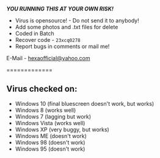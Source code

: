 ***YOU RUNNING THIS AT YOUR OWN RISK!***

 - Virus is opensource! - Do not send it to anybody!
 - Add some photos and .txt files for delete
 - Coded in Batch
 - Recover code - `23xcq0278`
 - Report bugs in comments or mail me!

E-Mail - hexaofficial@yahoo.com

=============

## Virus checked on:

 - Windows 10 (final bluescreen doesn't work, but works) 
 - Windows 8 (works well)
 - Windows 7 (lagging but work)
 - Windows Vista (works well)
 - Windows XP (very buggy, but works)
 - Windows ME (doesn't work)
 - Windows 98 (doesn't work)
 - Windows 95 (doesn't work)



